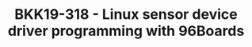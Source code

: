 ---
categories:
- bkk19
description: o 5 min, ROHM, the company introduction<br>o 5 min, Basic for Sensor
  UPM driver<br>o 5 min, Basic for Sensor Input driver and Android HAL driver<br>o
  5 min, Basic for Sensor IIO driver<br>o 10 min, Demo, Sensor UPM driver build and
  flash to 96Boards (Give away Sensor boards for 96Boards)<br><br>
image:
  featured: 'true'
  path: /assets/images/featured-images/bkk19/BKK19-318.png
session_attendee_num: '39'
session_id: BKK19-318
session_room: Session Room 3 (Lotus 10)
session_slot:
  end_time: '2019-04-03 11:55:00'
  start_time: '2019-04-03 11:30:00'
session_speakers:
- speaker_bio: '- Leading software developments team in Finland.<br />- Over 20 years
    of embedded software development, some number of patents registered.<br />- Offshore
    software R&D experience with worldwide teams in Finland, US, Germany, India, China,
    etc..<br />- Firmware and driver development experience for Sensors, Wi-Fi SoC,
    MPEG codec, HDMI SoC in Linux kernel, Windows, and Embedded RTOS.'
  speaker_company: ROHM Semiconductor
  speaker_image: /assets/images/speakers/bkk19/koki-okada.jpg
  speaker_location: Finland
  speaker_name: Koki Okada
  speaker_position: Director of Finland Software Development Center
  speaker_username: okada.palegreen
session_track: 96Boards
tag: session
tags:
- Power Management
title: BKK19-318 - Linux sensor device driver programming with 96Boards
---